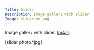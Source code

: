 ```yaml
---
Title: Slider
Description: Image gallery with slider
Image: slider-en.png
---
```

Image gallery with slider. 
[Install](https://github.com/datenstrom/yellow-extensions/tree/master/features/slider).

[slider photo.*jpg]
